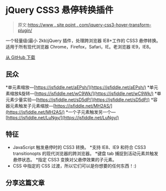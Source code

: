 # jQuery CSS3 悬停转换插件

> 原文:[https://www . site point . com/jquery-css3-hover-transform-plugin/](https://www.sitepoint.com/jquery-css3-hover-transform-plugin/)

一个轻量级(最小 2kb)jQuery 插件，处理跨浏览器 IE8+工作的 CSS3 悬停转换。适用于所有现代浏览器 Chrome，Firefox，Safari，IE。老浏览器 IE9，IE8。

[从 GitHub 下载](https://github.com/sdeering/jquery-hover-transform-plugin)

## 民众

*单元素缩放—[https://jsfiddle.net/aEPsh/](https://jsfiddle.net/aEPsh/)
*单元素缩放&旋转—[https://jsfiddle.net/wC9Wk/](https://jsfiddle.net/wC9Wk/)
*单元素少量实验—[https://jsfiddle.net/sD5dP/](https://jsfiddle.net/sD5dP/)
*容器元素触发子元素缩放—[https://jsfiddle.net/MH2AS/](https://jsfiddle.net/MH2AS/)
*一个子元素触发另一个—[https://jsfiddle.net/LuNgy/](https://jsfiddle.net/LuNgy/)

## 特征

* JavaScript 触发悬停时的 CSS3 转换。
*支持 IE8、IE9 和符合 CSS3 transitionopts 的现代浏览器的跨浏览器。
*键盘 tab 捕捉到活动元素并触发悬停状态。
*指定 CSS3 变换对父悬停效果的子元素。
* CSS 中指定的 CSS 过渡，所以它们可以是你想要的任何东西！:)

## 分享这篇文章